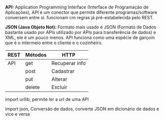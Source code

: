 **API:** Application Programming Interface (Interface de Programação de Aplicações), API é um conector que permite diferente programas/software conversem entre si. funcionam cm regras já pré-estabelecida pelo REST.

**JSON (Java Objeto Not):** Formato mais usado é JSON (Formato de Dados bastante usado por APIs utilizado por APIs para transferência de dados) e XML, ele é um pouco menos. API funciona como uma espécie de garçom que é o intermeio entre o cliente e o cozinheiro.

| REST | Métodos | HTTP           |
| ---- | ------- | -------------- |
| API  | get     | Recuperar info |
|      | post    | Cadastrar      |
|      | put     | Alterar        |
|      | delete  | Excluir        |
import urllib, permite ler a url de uma API

import json, Conversão de dados, converte JSON em dicionário de dados e vice e versa
